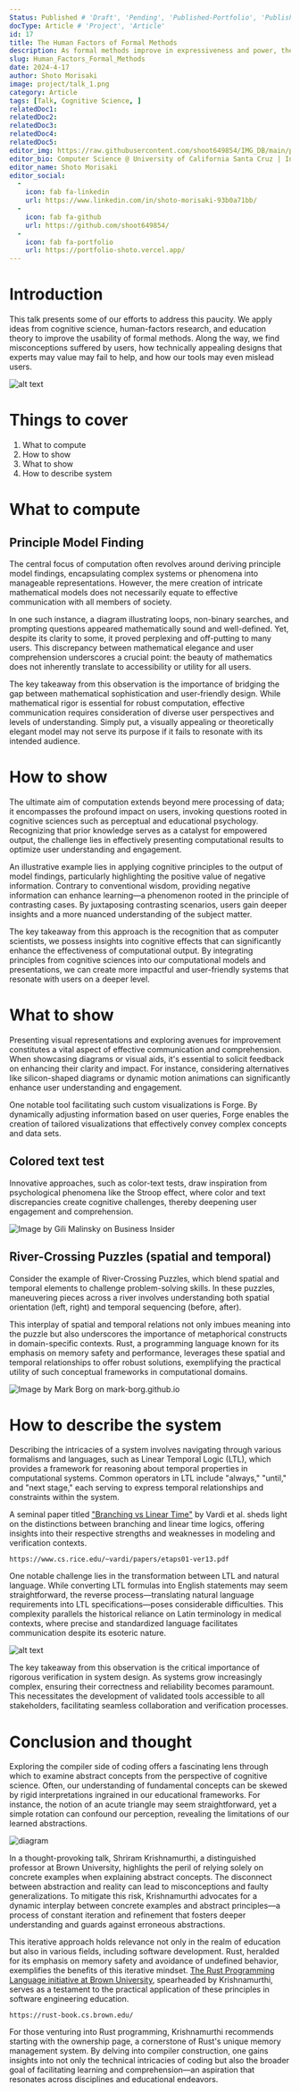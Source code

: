 ```yaml
---
Status: Published # 'Draft', 'Pending', 'Published-Portfolio', 'Published-Medium', 'Rewriting'
docType: Article # 'Project', 'Article'
id: 17
title: The Human Factors of Formal Methods
description: As formal methods improve in expressiveness and power, they create new opportunities for non-expert adoption. In principle, formal tools are now powerful enough to enable developers to scalably validate realistic systems artifacts without extensive formal training.
slug: Human_Factors_Formal_Methods
date: 2024-4-17
author: Shoto Morisaki
image: project/talk_1.png
category: Article
tags: [Talk, Cognitive Science, ]
relatedDoc1: 
relatedDoc2: 
relatedDoc3: 
relatedDoc4: 
relatedDoc5: 
editor_img: https://raw.githubusercontent.com/shoot649854/IMG_DB/main/profile.webp
editor_bio: Computer Science @ University of California Santa Cruz | Intern @ LiNK
editor_name: Shoto Morisaki
editor_social:
  -
    icon: fab fa-linkedin
    url: https://www.linkedin.com/in/shoto-morisaki-93b0a71bb/
  -
    icon: fab fa-github
    url: https://github.com/shoot649854/
  -
    icon: fab fa-portfolio
    url: https://portfolio-shoto.vercel.app/
---
```




# Introduction 
This talk presents some of our efforts to address this paucity. We apply ideas from cognitive science, human-factors research, and education theory to improve the usability of formal methods. Along the way, we find misconceptions suffered by users, how technically appealing designs that experts may value may fail to help, and how our tools may even mislead users.

![alt text](/project/talk_1.png)

# Things to cover
1. What to compute
2. How to show
3. What to show
4. How to describe system

# What to compute

## Principle Model Finding

The central focus of computation often revolves around deriving principle model findings, encapsulating complex systems or phenomena into manageable representations. However, the mere creation of intricate mathematical models does not necessarily equate to effective communication with all members of society.

In one such instance, a diagram illustrating loops, non-binary searches, and prompting questions appeared mathematically sound and well-defined. Yet, despite its clarity to some, it proved perplexing and off-putting to many users. This discrepancy between mathematical elegance and user comprehension underscores a crucial point: the beauty of mathematics does not inherently translate to accessibility or utility for all users.

The key takeaway from this observation is the importance of bridging the gap between mathematical sophistication and user-friendly design. While mathematical rigor is essential for robust computation, effective communication requires consideration of diverse user perspectives and levels of understanding. Simply put, a visually appealing or theoretically elegant model may not serve its purpose if it fails to resonate with its intended audience.

# How to show

The ultimate aim of computation extends beyond mere processing of data; it encompasses the profound impact on users, invoking questions rooted in cognitive sciences such as perceptual and educational psychology. Recognizing that prior knowledge serves as a catalyst for empowered output, the challenge lies in effectively presenting computational results to optimize user understanding and engagement.

An illustrative example lies in applying cognitive principles to the output of model findings, particularly highlighting the positive value of negative information. Contrary to conventional wisdom, providing negative information can enhance learning—a phenomenon rooted in the principle of contrasting cases. By juxtaposing contrasting scenarios, users gain deeper insights and a more nuanced understanding of the subject matter.

The key takeaway from this approach is the recognition that as computer scientists, we possess insights into cognitive effects that can significantly enhance the effectiveness of computational output. By integrating principles from cognitive sciences into our computational models and presentations, we can create more impactful and user-friendly systems that resonate with users on a deeper level.

# What to show

Presenting visual representations and exploring avenues for improvement constitutes a vital aspect of effective communication and comprehension. When showcasing diagrams or visual aids, it's essential to solicit feedback on enhancing their clarity and impact. For instance, considering alternatives like silicon-shaped diagrams or dynamic motion animations can significantly enhance user understanding and engagement.

One notable tool facilitating such custom visualizations is Forge. By dynamically adjusting information based on user queries, Forge enables the creation of tailored visualizations that effectively convey complex concepts and data sets.

## Colored text test
Innovative approaches, such as color-text tests, draw inspiration from psychological phenomena like the Stroop effect, where color and text discrepancies create cognitive challenges, thereby deepening user engagement and comprehension.


![Image by Gili Malinsky on Business Insider](https://i.insider.com/5d38a8fc2516e97a8f23a3ab?width=1200&format=jpeg "Image by Gili Malinsky on Business Insider")

## River-Crossing Puzzles (spatial and temporal)
Consider the example of River-Crossing Puzzles, which blend spatial and temporal elements to challenge problem-solving skills. In these puzzles, maneuvering pieces across a river involves understanding both spatial orientation (left, right) and temporal sequencing (before, after).

This interplay of spatial and temporal relations not only imbues meaning into the puzzle but also underscores the importance of metaphorical constructs in domain-specific contexts. Rust, a programming language known for its emphasis on memory safety and performance, leverages these spatial and temporal relationships to offer robust solutions, exemplifying the practical utility of such conceptual frameworks in computational domains.

![Image by Mark Borg on mark-borg.github.io](https://mark-borg.github.io/img/post-banners/river-crossing-puzzles.png "Image by Mark Borg on mark-borg.github.io")

# How to describe the system

Describing the intricacies of a system involves navigating through various formalisms and languages, such as Linear Temporal Logic (LTL), which provides a framework for reasoning about temporal properties in computational systems. Common operators in LTL include "always," "until," and "next stage," each serving to express temporal relationships and constraints within the system.

A seminal paper titled ["Branching vs Linear Time"](https://www.cs.rice.edu/~vardi/papers/etaps01-ver13.pdf) by Vardi et al. sheds light on the distinctions between branching and linear time logics, offering insights into their respective strengths and weaknesses in modeling and verification contexts.

```card
https://www.cs.rice.edu/~vardi/papers/etaps01-ver13.pdf
```

One notable challenge lies in the transformation between LTL and natural language. While converting LTL formulas into English statements may seem straightforward, the reverse process—translating natural language requirements into LTL specifications—poses considerable difficulties. This complexity parallels the historical reliance on Latin terminology in medical contexts, where precise and standardized language facilitates communication despite its esoteric nature.

![alt text](/project/talk_2.png) 

The key takeaway from this observation is the critical importance of rigorous verification in system design. As systems grow increasingly complex, ensuring their correctness and reliability becomes paramount. This necessitates the development of validated tools accessible to all stakeholders, facilitating seamless collaboration and verification processes.

# Conclusion and thought

Exploring the compiler side of coding offers a fascinating lens through which to examine abstract concepts from the perspective of cognitive science. Often, our understanding of fundamental concepts can be skewed by rigid interpretations ingrained in our educational frameworks. For instance, the notion of an acute triangle may seem straightforward, yet a simple rotation can confound our perception, revealing the limitations of our learned abstractions.

![diagram](/project/diagram.jpeg)

In a thought-provoking talk, Shriram Krishnamurthi, a distinguished professor at Brown University, highlights the peril of relying solely on concrete examples when explaining abstract concepts. The disconnect between abstraction and reality can lead to misconceptions and faulty generalizations. To mitigate this risk, Krishnamurthi advocates for a dynamic interplay between concrete examples and abstract principles—a process of constant iteration and refinement that fosters deeper understanding and guards against erroneous abstractions.

This iterative approach holds relevance not only in the realm of education but also in various fields, including software development. Rust, heralded for its emphasis on memory safety and avoidance of undefined behavior, exemplifies the benefits of this iterative mindset. [The Rust Programming Language initiative at Brown University](https://rust-book.cs.brown.edu/), spearheaded by Krishnamurthi, serves as a testament to the practical application of these principles in software engineering education.

```card
https://rust-book.cs.brown.edu/
```

For those venturing into Rust programming, Krishnamurthi recommends starting with the ownership page, a cornerstone of Rust's unique memory management system. By delving into compiler construction, one gains insights into not only the technical intricacies of coding but also the broader goal of facilitating learning and comprehension—an aspiration that resonates across disciplines and educational endeavors.

